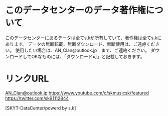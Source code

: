 <h1> このデータセンターのデータ著作権について </h1>
このデータセンターにあるデータは全てs,kが所有していて、著作権は全てs,kにあります。
データの無断転載、無断ダウンロード、無断使用は、ご遠慮ください。
使用したい場合は、AN_Clan@outlook.jp　まで、ご連絡ください。
ダウンロードしてOKなものには、「ダウンロード可」と記載しておきます。

# リンクURL
AN_Clan@outlook.jp
https://www.youtube.com/c/skmusicsk/featured
https://twitter.com/sk91112844




[SKYT-DataCenter/powerd by s,k]
